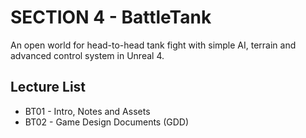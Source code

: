 #  SECTION 4 - BattleTank

An open world for head-to-head tank fight with simple AI, terrain and advanced control system in Unreal 4.

## Lecture List
* BT01 - Intro, Notes and Assets
* BT02 - Game Design Documents (GDD)


